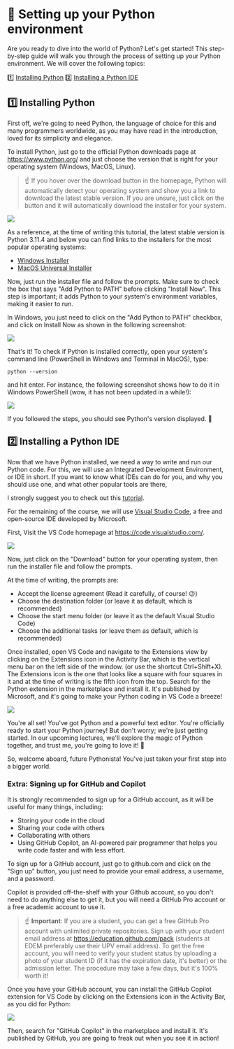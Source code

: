 # 🐍 Setting up your Python environment
Are you ready to dive into the world of Python? Let's get started!
This step-by-step guide will walk you through the process of setting up your Python environment.
We will cover the following topics:

1️⃣ [Installing Python](#installing-python)
2️⃣ [Installing a Python IDE](#installing-a-python-ide)

## 1️⃣ Installing Python
First off, we're going to need Python, the language of choice for this and many programmers worldwide, as you may have 
read in the introduction, loved for its simplicity and elegance.

To install Python, just go to the official Python downloads page at https://www.python.org/ and just choose the version 
that is right for your operating system (Windows, MacOS, Linux). 

> ☝ If you hover over the download button in the homepage, Python will automatically detect your operating system and
> show you a link to download the latest stable version. If you are unsure, just click on the button and it 
> will automatically download the installer for your system.

<img src="https://raw.githubusercontent.com/ffraile/computer_science_tutorials/main/source/Introduction/tutorials/img/download_python.png" style="max-width: 600px"/>

As a reference, at the time of writing this tutorial, the latest stable version is Python 3.11.4 and below you can 
find links to the installers for the most popular operating systems:
- [Windows Installer](https://www.python.org/ftp/python/3.11.4/python-3.11.4-amd64.exe)
- [MacOS Universal Installer](https://www.python.org/ftp/python/3.11.4/python-3.11.4-macos11.pkg)


Now, just run the installer file and follow the prompts. 
Make sure to check the box that says "Add Python to PATH" before clicking "Install Now". This step is important; it adds
Python to your system's environment variables, making it easier to run.

In Windows, you just need to click on the "Add Python to PATH" checkbox, and click on Install Now as shown in the following screenshot:

<img src="https://raw.githubusercontent.com/ffraile/computer_science_tutorials/main/source/Introduction/tutorials/img/install_python.png" style="max-width: 600px"/>

That's it! To check if Python is installed 
correctly, open your system's command line (PowerShell in Windows and Terminal in MacOS), type:

```shell
python --version
``` 

and hit enter. For instance, the following screenshot 
shows how to do it in Windows PowerShell (wow, it has not been updated in a while!):

<img src="https://raw.githubusercontent.com/ffraile/computer_science_tutorials/main/source/Introduction/tutorials/img/powershell.png" style="max-width: 600px"/>

If you followed the steps, you should see Python's version displayed. 🎉

## 2️⃣ Installing a Python IDE
Now that we have Python installed, we need a way to write and run our Python code. For this, we will use an Integrated Development Environment, or IDE in short.
If you want to know what IDEs can do for you, and why you should use one, and what other popular tools are there, 

I strongly suggest you to check out this [tutorial](../../Software%20Engineering/tutorials/Development%20Tools.ipynb).

For the remaining of the course, we will use [Visual Studio Code](https://code.visualstudio.com/), a free and open-source IDE developed by Microsoft.

First, Visit the VS Code homepage at https://code.visualstudio.com/.

<img src="https://raw.githubusercontent.com/ffraile/computer_science_tutorials/main/source/Introduction/tutorials/img/visual_studio.png" style="max-width: 600px"/>

Now, just click on the "Download" button for your operating system, then run the installer file and follow the prompts.

At the time of writing, the prompts are: 
- Accept the license agreement (Read it carefully, of course! 😉)
- Choose the destination folder (or leave it as default, which is recommended)
- Choose the start menu folder (or leave it as the default Visual Studio Code)
- Choose the additional tasks (or leave them as default, which is recommended)

Once installed, open VS Code and navigate to the Extensions view by clicking on the Extensions icon in the Activity Bar, which is the vertical menu bar on the left side of the window. 
(or use the shortcut Ctrl+Shift+X). The Extensions icon is the one that looks like a square with four squares in it and at the time of writing is the fifth icon from the top.
Search for the Python extension in the marketplace and install it. It's published by Microsoft, and it's going to make your Python coding in VS Code a breeze!

<img src="https://raw.githubusercontent.com/ffraile/computer_science_tutorials/main/source/Introduction/tutorials/img/vscode_extensions.png" style="max-width: 600px"/>




You're all set! You've got Python and a powerful text editor. You're officially ready to start your Python journey! 
But don't worry; we're just getting started. In our upcoming lectures, 
we'll explore the magic of Python together, and trust me, you're going to love it! 🚀

So, welcome aboard, future Pythonista! You've just taken your first step into a bigger world.

### Extra: Signing up for GitHub and Copilot
It is strongly recommended to sign up for a GitHub account, as it will be useful for many things, including:
- Storing your code in the cloud
- Sharing your code with others
- Collaborating with others
- Using GitHub Copilot, an AI-powered pair programmer that helps you write code faster and with less effort.

To sign up for a GitHub account, just go to github.com and click on the "Sign up" button, you just need to provide your email address, a username, and a password.

Copilot is provided off-the-shelf with your Github account, so you don't need to do anything else to get it, but you will 
need a GitHub Pro account or a free academic account to use it.

> ☝ **Important**: If you are a student, you can get a free GitHub Pro account with unlimited private repositories. Sign 
> up with your student email address at https://education.github.com/pack (students at EDEM preferably use their UPV email address).
> To get the free account, you will need to verify your student status by uploading a photo of your student ID (if it has the expiration date, it's better) or the admission letter.
> The procedure may take a few days, but it's 100% worth it!

Once you have your GitHub account, you can install the GitHub Copilot extension for VS Code by clicking on the Extensions icon in the Activity Bar, as you did for Python:

<img src="https://raw.githubusercontent.com/ffraile/computer_science_tutorials/main/source/Introduction/tutorials/img/vscode_extensions_2.png" style="max-width: 600px"/>

Then, search for "GitHub Copilot" in the marketplace and install it. It's published by GitHub, you are going to freak out when you see it in action!







